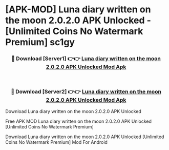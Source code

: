 # [APK-MOD] Luna diary written on the moon 2.0.2.0 APK Unlocked - [Unlimited Coins No Watermark Premium] sc1gy



<div align="center">
<h3>🔴 Download [Server1] 👉👉 <a href="https://momento.my/?title=Luna_diary_written_on_the_moon_2.0.2.0_APK_Unlocked">Luna diary written on the moon 2.0.2.0 APK Unlocked Mod Apk</a></h3><br>

<h3>🔴 Download [Server2] 👉👉 <a href="https://momento.my/?title=Luna_diary_written_on_the_moon_2.0.2.0_APK_Unlocked">Luna diary written on the moon 2.0.2.0 APK Unlocked Mod Apk</a></h3>
</div>



Download Luna diary written on the moon 2.0.2.0 APK Unlocked 

Free APK MOD Luna diary written on the moon 2.0.2.0 APK Unlocked [Unlimited Coins No Watermark Premium]

Download Luna diary written on the moon 2.0.2.0 APK Unlocked [Unlimited Coins No Watermark Premium] Mod For Android
